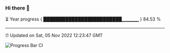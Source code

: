 ### Hi there 👋

⏳ Year progress { █████████████████████████▁▁▁▁▁ } 84.53 %

---

⏰ Updated on Sat, 05 Nov 2022 12:23:47 GMT

![Progress Bar CI](https://github.com/liununu/liununu/workflows/Progress%20Bar%20CI/badge.svg)
